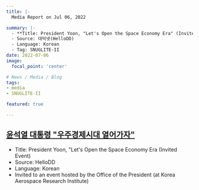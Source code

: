 ```yaml
---
title: |-
  Media Report on Jul 06, 2022

summary: |-
  - **Title: President Yoon, "Let's Open the Space Economy Era" (Invited Event)**
  - Source: 대덕넷(HelloDD)
  - Language: Korean
  - Tag: SNUGLITE-II
date: 2022-07-06
image:
  focal_point: 'center'

# News / Media / Blog
tags: 
- media
- SNUGLITE-II

featured: true

---
```


## [윤석열 대통령 "우주경제시대 열어가자"](https://www.hellodd.com/news/articleView.html?idxno=97450)
- Title: President Yoon, "Let's Open the Space Economy Era (Invited Event)
- Source: HelloDD
- Language: Korean
- Invited to an event hosted by the Office of the President (at Korea Aerospace Research Institute)
